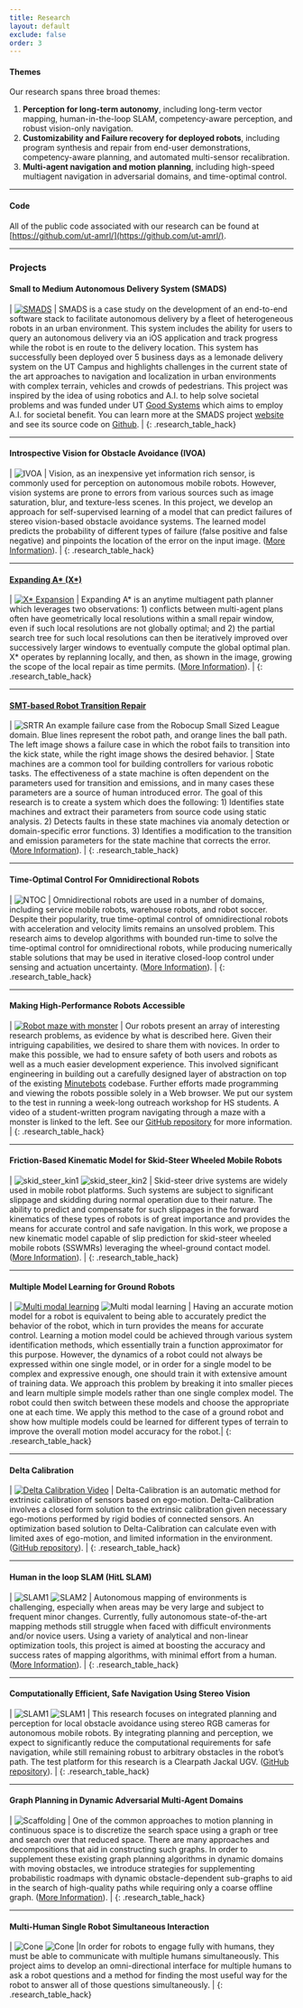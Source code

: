 ```yaml
---
title: Research
layout: default
exclude: false
order: 3
---
```


#### Themes

Our research spans three broad themes:

1. **Perception for long-term autonomy**, including long-term vector mapping,
   human-in-the-loop SLAM, competency-aware perception, and robust vision-only navigation.
1. **Customizability and Failure recovery for deployed robots**, including
   program synthesis and repair from end-user demonstrations, competency-aware
   planning, and automated multi-sensor recalibration.
1. **Multi-agent navigation and motion planning**, including high-speed multiagent navigation in adversarial domains, and time-optimal control.

---

#### Code

All of the public code associated with our research can be found at [https://github.com/ut-amrl/](https://github.com/ut-amrl/).

---

### Projects

#### Small to Medium Autonomous Delivery System (SMADS)

| [![SMADS](assets/images/research/smads_thumbnail.jpg)](https://smads.netlify.app/nav.mp4) | SMADS is a case study on the development of an end-to-end software stack to facilitate autonomous delivery by a fleet of heterogeneous robots in an urban environment. This system includes the ability for users to query an autonomous delivery via an iOS application and track progress while the robot is en route to the delivery location. This system has successfully been deployed over 5 business days as a lemonade delivery system on the UT Campus and highlights challenges in the current state of the art approaches to navigation and localization in urban environments with complex terrain, vehicles and crowds of pedestrians. This project was inspired by the idea of using robotics and A.I. to help solve societal problems and was funded under UT [Good Systems](https://bridgingbarriers.utexas.edu/) which aims to employ A.I. for societal benefit. You can learn more at the SMADS project [website](https://smads.netlify.app/) and see its source code on [Github](https://github.com/UTSMADS). |
{: .research_table_hack}

--- 

#### Introspective Vision for Obstacle Avoidance (IVOA)

| ![IVOA](assets/images/research/iVOA.JPG) | Vision, as an inexpensive yet information rich sensor, is commonly used for perception on autonomous mobile robots. However, vision systems are prone to errors from various sources such as image saturation, blur, and texture-less scenes. In this project, we develop an approach for self-supervised learning of a model that can predict failures of stereo vision-based obstacle avoidance systems. The learned model predicts the probability of different types of failure (false positive and false negative) and pinpoints the location of the error on the input image. ([More Information](papers/iVOA.pdf)). |
{: .research_table_hack}

---

#### [Expanding A* (X*)](papers/expanding_astar_aamas_extended_abstract.pdf)

| [![X* Expansion](assets/images/research/xstar.png)](papers/expanding_astar_aamas_extended_abstract.pdf) | Expanding A* is an anytime multiagent path planner which leverages two observations: 1) conflicts between multi-agent plans often have geometrically local resolutions within a small repair window, even if such local resolutions are not globally optimal; and 2) the partial search tree for such local resolutions can then be iteratively improved over successively larger windows to eventually compute the global optimal plan. X* operates by replanning locally, and then, as shown in the image, growing the scope of the local repair as time permits. ([More Information](papers/expanding_astar_aamas_extended_abstract.pdf)). |
{: .research_table_hack}

---

#### [SMT-based Robot Transition Repair](srtr.html)

| ![SRTR](assets/images/research/srtr.png) An example failure case from the Robocup Small Sized League domain. Blue lines represent the robot path, and orange lines the ball path. The left image shows a failure case in which the robot fails to transition into the kick state, while the right image shows the desired behavior. | State machines are a common tool for building controllers for various robotic tasks. The effectiveness of a state machine is often dependent on the parameters used for transition and emissions, and in many cases these parameters are a source of human introduced error. The goal of this research is to create a system which does the following: 1) Identifies state machines and extract their parameters from source code using static analysis. 2) Detects faults in these state machines via anomaly detection or domain-specific error functions. 3) Identifies a modification to the transition and emission parameters for the state machine that corrects the error. ([More Information](srtr.html)). |
{: .research_table_hack}

---

#### Time-Optimal Control For Omnidirectional Robots

| ![NTOC](assets/images/research/ntoc.png) |  Omnidirectional robots are used in a number of domains, including service mobile robots, warehouse robots, and robot soccer. Despite their popularity, true time-optimal control of omnidirectional robots with acceleration and velocity limits remains an unsolved problem. This research aims to develop algorithms with bounded run-time to solve the time-optimal control for omnidirectional robots, while producing numerically stable solutions that may be used in iterative closed-loop control under sensing and actuation uncertainty. ([More Information](https://www.joydeepb.com/Publications/iros2018_tsocs.pdf)). |
{: .research_table_hack}

---

#### Making High-Performance Robots Accessible

| [![Robot maze with monster](assets/images/research/jsBots.png)](https://www.instagram.com/p/BzrYJI9hTBI/) | Our robots present an array of interesting research problems, as evidence by what is described here. Given their intriguing capabilities, we desired to share them with novices. In order to make this possible, we had to ensure safety of both users and robots as well as a much easier development experience. This involved significant engineering in building out a carefully designed layer of abstraction on top of the existing [Minutebots](/minutebots) codebase. Further efforts made programming and viewing the robots possible solely in a Web browser. We put our system to the test in running a week-long outreach workshop for HS students. A video of a student-written program navigating through a maze with a monster is linked to the left. See our [GitHub repository](https://github.com/ut-amrl/robo-js) for more information. |
{: .research_table_hack}

---

#### Friction-Based Kinematic Model for Skid-Steer Wheeled Mobile Robots

| ![skid_steer_kin1](assets/images/research/skid_steer_kinematic_model1.jpg) ![skid_steer_kin2](assets/images/research/skid_steer_kinematic_model2.jpg) | Skid-steer drive systems are widely used in mobile robot platforms. Such systems are subject to significant slippage and skidding during normal operation due to their nature. The ability to predict and compensate for such slippages in the forward kinematics of these types of robots is of great importance and provides the means for accurate control and safe navigation. In this work, we propose a new kinematic model capable of slip prediction for skid-steer wheeled mobile robots (SSWMRs) leveraging the wheel-ground contact model. ([More Information](papers/icra2019_skid_steer_kinematics.pdf)). |
{: .research_table_hack}

---

#### Multiple Model Learning for Ground Robots

| [![Multi modal learning](assets/images/research/multimodel.jpg)](https://youtu.be/DgxCvT-bU4A) ![Multi modal learning](assets/images/research/multimodel2.jpg) | Having an accurate motion model for a robot is equivalent to being able to accurately predict the behavior of the robot, which in turn provides the means for accurate control. Learning a motion model could be achieved through various system identification methods, which essentially train a function approximator for this purpose. However, the dynamics of a robot could not always be expressed within one single model, or in order for a single model to be complex and expressive enough, one should train it with extensive amount of training data. We approach this problem by breaking it into smaller pieces and learn multiple simple models rather than one single complex model. The robot could then switch between these models and choose the appropriate one at each time. We apply this method to the case of a ground robot and show how multiple models could be learned for different types of terrain to improve the overall motion model accuracy for the robot.|
{: .research_table_hack}

---

#### Delta Calibration

| [![Delta Calibration Video](assets/images/research/deltacalvideo.jpg)](https://youtu.be/xYmHMPCJhGA) | Delta-Calibration is an automatic method for extrinsic calibration of sensors based on ego-motion. Delta-Calibration involves a closed form solution to the extrinsic calibration given necessary ego-motions performed by rigid bodies of connected sensors. An optimization based solution to Delta-Calibration can calculate even with limited axes of ego-motion, and limited information in the environment. ([GitHub repository](https://github.com/umass-amrl/DeltaCalibration)). |
{: .research_table_hack}

---

#### Human in the loop SLAM (HitL SLAM)

| ![SLAM1](assets/images/research/hitl1.jpg) ![SLAM2](assets/images/research/hitl2.jpg) | Autonomous mapping of environments is challenging, especially when areas may be very large and subject to frequent minor changes. Currently, fully autonomous state-of-the-art mapping methods still struggle when faced with difficult environments and/or novice users. Using a variety of analytical and non-linear optimization tools, this project is aimed at boosting the accuracy and success rates of mapping algorithms, with minimal effort from a human. ([More Information](https://www.joydeepb.com/Publications/aaai2018_hitl-slam.pdf)). |
{: .research_table_hack}

---

#### Computationally Efficient, Safe Navigation Using Stereo Vision

| ![SLAM1](assets/images/research/jpp1.png) ![SLAM1](assets/images/research/jpp2.png) | This research focuses on integrated planning and perception for local obstacle avoidance using stereo RGB cameras for autonomous mobile robots. By integrating planning and perception, we expect to significantly reduce the computational requirements for safe navigation, while still remaining robust to arbitrary obstacles in the robot’s path. The test platform for this research is a Clearpath Jackal UGV. ([GitHub repository](https://github.com/umass-amrl/jpp)). |
{: .research_table_hack}

---

#### Graph Planning in Dynamic Adversarial Multi-Agent Domains

| ![Scaffolding](assets/images/research/scaffold.png) | One of the common approaches to motion planning in continuous space is to discretize the search space using a graph or tree and search over that reduced space. There are many approaches and decompositions that aid in constructing such graphs. In order to supplement these existing graph planning algorithms in dynamic domains with moving obstacles, we introduce strategies for supplementing probabilistic roadmaps with dynamic obstacle-dependent sub-graphs to aid in the search of high-quality paths while requiring only a coarse offline graph. ([More Information](//www.joydeepb.com/Publications/planrob2017_scaffold.pdf)). |
{: .research_table_hack}

---

#### Multi-Human Single Robot Simultaneous Interaction

| ![Cone](assets/images/research/cone1.png) ![Cone](assets/images/research/cone2.jpg)  |In order for robots to engage fully with humans, they must be able to communicate with multiple humans simultaneously. This project aims to develop an omni-directional interface for multiple humans to ask a robot questions and a method for finding the most useful way for the robot to answer all of those questions simultaneously. |
{: .research_table_hack}
